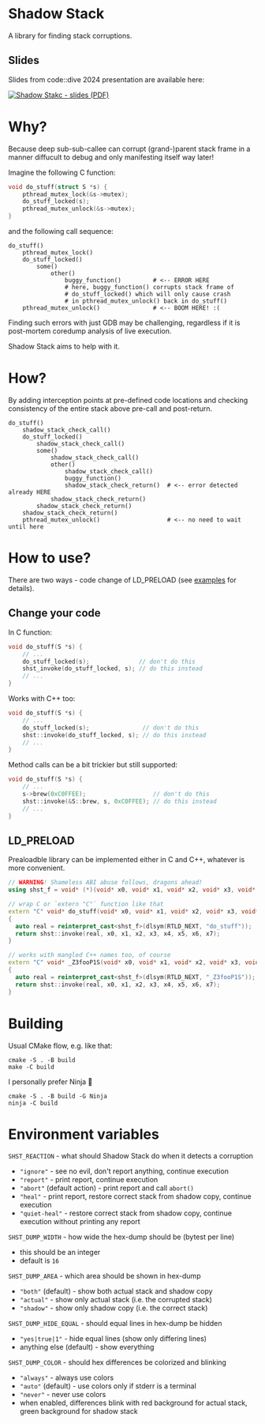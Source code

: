 # Shadow Stack

A library for finding stack corruptions.

## Slides

Slides from code::dive 2024 presentation are available here:

[![Shadow Stakc - slides (PDF)](https://bartosz.codes/assets/Shadow%20Stack,%20code__dive%202024%20-%20title%20slide.png)](https://bartosz.codes/assets/Shadow%20Stack,%20code__dive%202024.pdf)

# Why?

Because deep sub-sub-callee can corrupt (grand-)parent stack frame in a manner diffucult to debug and only manifesting itself way later!

Imagine the following C function:

```C
void do_stuff(struct S *s) {
    pthread_mutex_lock(&s->mutex);
    do_stuff_locked(s);
    pthread_mutex_unlock(&s->mutex);
}
```

and the following call sequence:

```
do_stuff()
    pthread_mutex_lock()
    do_stuff_locked()
        some()
            other()
                buggy_function()         # <-- ERROR HERE
                # here, buggy_function() corrupts stack frame of
                # do_stuff_locked() which will only cause crash
                # in pthread_mutex_unlock() back in do_stuff()
    pthread_mutex_unlock()               # <-- BOOM HERE! :(
```

Finding such errors with just GDB may be challenging, regardless if it is post-mortem coredump analysis of live execution.

Shadow Stack aims to help with it.

# How?

By adding interception points at pre-defined code locations and checking consistency of the entire stack above pre-call and post-return.

```
do_stuff()
    shadow_stack_check_call()
    do_stuff_locked()
        shadow_stack_check_call()
        some()
            shadow_stack_check_call()
            other()
                shadow_stack_check_call()
                buggy_function()
                shadow_stack_check_return()  # <-- error detected already HERE
            shadow_stack_check_return()
        shadow_stack_check_return()
    shadow_stack_check_return()
    pthread_mutex_unlock()                   # <-- no need to wait until here
```

# How to use?

There are two ways - code change of LD_PRELOAD (see [examples](examples/README.md) for details).

## Change your code

In C function:

```C
void do_stuff(S *s) {
    // ...
    do_stuff_locked(s);              // don't do this
    shst_invoke(do_stuff_locked, s); // do this instead
    // ...
}
```

Works with C++ too:

```C++
void do_stuff(S *s) {
    // ...
    do_stuff_locked(s);               // don't do this
    shst::invoke(do_stuff_locked, s); // do this instead
    // ...
}
```

Method calls can be a bit trickier but still supported:

```C++
void do_stuff(S *s) {
    // ...
    s->brew(0xC0FFEE);                   // don't do this
    shst::invoke(&S::brew, s, 0xC0FFEE); // do this instead
    // ...
}
```

## LD_PRELOAD

Prealoadble library can be implemented either in C and C++, whatever is more convenient.

```C++
// WARNING! Shameless ABI abuse follows, dragons ahead!
using shst_f = void* (*)(void* x0, void* x1, void* x2, void* x3, void* x4, void* x5, void* x6, void* x7);

// wrap C or `extern "C"` function like that
extern "C" void* do_stuff(void* x0, void* x1, void* x2, void* x3, void* x4, void* x5, void* x6, void* x7)
{
  auto real = reinterpret_cast<shst_f>(dlsym(RTLD_NEXT, "do_stuff"));
  return shst::invoke(real, x0, x1, x2, x3, x4, x5, x6, x7);
}

// works with mangled C++ names too, of course
extern "C" void* _Z3fooP1S(void* x0, void* x1, void* x2, void* x3, void* x4, void* x5, void* x6, void* x7)
{
  auto real = reinterpret_cast<shst_f>(dlsym(RTLD_NEXT, "_Z3fooP1S"));
  return shst::invoke(real, x0, x1, x2, x3, x4, x5, x6, x7);
}
```

# Building

Usual CMake flow, e.g. like that:

```
cmake -S . -B build
make -C build
```

I personally prefer Ninja :ninja:

```
cmake -S . -B build -G Ninja
ninja -C build
```

# Environment variables

`SHST_REACTION` - what should Shadow Stack do when it detects a corruption

- `"ignore"` - see no evil, don't report anything, continue execution
- `"report"` - print report, continue execution
- `"abort"` (default action) - print report and call `abort()`
- `"heal"` - print report, restore correct stack from shadow copy, continue execution
- `"quiet-heal"` - restore correct stack from shadow copy, continue execution without printing any report

`SHST_DUMP_WIDTH` - how wide the hex-dump should be (bytest per line)

- this should be an integer
- default is `16`

`SHST_DUMP_AREA` - which area should be shown in hex-dump

- `"both"` (default) - show both actual stack and shadow copy
- `"actual"` - show only actual stack (i.e. the corrupted stack)
- `"shadow"` - show only shadow copy (i.e. the correct stack)

`SHST_DUMP_HIDE_EQUAL` - should equal lines in hex-dump be hidden

- `"yes|true|1"` - hide equal lines (show only differing lines)
- anything else (default) - show everything

`SHST_DUMP_COLOR` - should hex differences be colorized and blinking

- `"always"` - always use colors
- `"auto"` (default) - use colors only if stderr is a terminal
- `"never"` - never use colors
- when enabled, differences blink with red background for actual stack, green background for shadow stack
